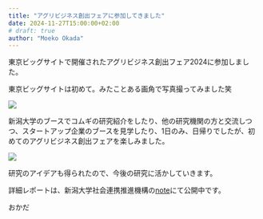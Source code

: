 ```yaml
---
title: "アグリビジネス創出フェアに参加してきました"
date: 2024-11-27T15:00:00+02:00
# draft: true
author: "Moeko Okada"
---
```


東京ビッグサイトで開催されたアグリビジネス創出フェア2024に参加しました。

東京ビッグサイトは初めて。みたことある画角で写真撮ってみました笑

![](/img/my_post_folder/20241127_AgriBusinessFair_TokyoBigSight.jpg)

新潟大学のブースでコムギの研究紹介をしたり、他の研究機関の方と交流しつつ、スタートアップ企業のブースを見学したり、1日のみ、日帰りでしたが、初めてのアグリビジネス創出フェアを楽しみました。  

![](/img/my_post_folder/20241127_AgriBusiness_exp.jpg)

研究のアイデアも得られたので、今後の研究に活かしていきます。

詳細レポートは、新潟大学社会連携推進機構の[note](https://note.com/nu_renkei/n/n3dd773965518)にて公開中です。

おかだ